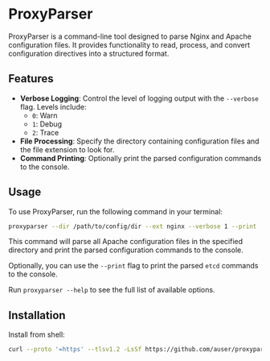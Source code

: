 # ProxyParser

ProxyParser is a command-line tool designed to parse Nginx and Apache configuration files. It provides functionality to read, process, and convert configuration directives into a structured format.

## Features

- **Verbose Logging**: Control the level of logging output with the `--verbose` flag. Levels include:
  - `0`: Warn
  - `1`: Debug
  - `2`: Trace
- **File Processing**: Specify the directory containing configuration files and the file extension to look for.
- **Command Printing**: Optionally print the parsed configuration commands to the console.

## Usage

To use ProxyParser, run the following command in your terminal:

```bash
proxyparser --dir /path/to/config/dir --ext nginx --verbose 1 --print
```

This command will parse all Apache configuration files in the specified directory and print the parsed configuration commands to the console.

Optionally, you can use the `--print` flag to print the parsed `etcd` commands to the console.

Run `proxyparser --help` to see the full list of available options.

## Installation

Install from shell:

```bash
curl --proto '=https' --tlsv1.2 -LsSf https://github.com/auser/proxyparser/releases/download/v0.0.1/proxyparser-v0.0.1-installer.sh | sh
```